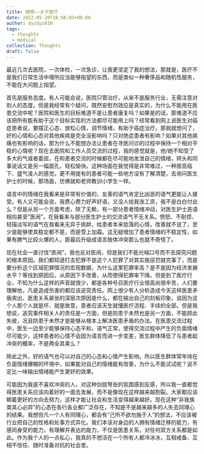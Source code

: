 ```yaml
---
title: 随想——关于医疗
date: 2022-05-20T16:56:03+08:00
author: dyzdyz010
tags:
  - thoughts
  - medical
collection: Thoughts
draft: false
---
```


最近几次去医院，一次体检，一次急诊，让我更坚定了我的想法，那就是，医疗不是我们日常生活中理所应当能够指望的东西，而是类似一种奢侈品和随机性服务，不能在大问题上指望。

首先是服务态度。有人可能会说，医院只管治疗，从来不是服务行业，无需注意对别人的态度。但是我经常有个疑问，既然安慰剂效应是真实的，为什么不能用在医患交流中呢？医院和医生的目标难道不是让患者康复吗？如果是的话，那难道不应该把所有能有助于这个目标实现的方法都尽可能用上吗？经常看到网上说医生对癌症患者说，要摆正心态、放松心情，调节情绪，有助于癌症治疗。那我就想问了，好的心情和心态对其他疾病是完全没影响吗？只对绝症患者有影响？如果对其他病痛也有影响的话，那为什么不能想办法让患者在寻医问诊的过程中保持一个相对平稳的心情呢？现在去医院和工作人员交流的过程，我的感觉就是，他/她不知受了多大的气或者委屈，在和患者交流的时候都在尽可能地发泄自己的情绪，转头和同事说话又是另一幅面孔，轻松愉快。这种场面在我觉得是非常难过，一种居高临下、盛气凌人的感觉。更不用提有的患者可能一些地方没有了解清楚，去询问医生护士的时候，那场面，仿佛就和老师教训小学生一样。

语言中的情绪在我看来是非常有价值的，友善的语气肯定比凶恶的语气更能让人接受。有人又可能会说，我费心费力好声好语，又没人给我涨工资，我不是白白付出么？但是从另一个方面考虑，除了无赖，有一部分患者情绪冲动，对医生护士恶语相向甚至“医闹”，在我看来与部分医生护士的交流语气不无关系。愤怒、不耐烦、轻描淡写的语气在我看来无异于挑衅，给患者本来低落的心情，改善就不说了，至少是能够使其稳定都不是，而是雪上加霜。这无疑增加了患者情绪的不稳定性，如果有脾气比较火爆的人，那最后升级成语言肢体冲突那么也就不奇怪了。

现在社会一直讨伐“医闹”，我也反对医闹，但是我们不能光喊口号而不去探究问题的根本原因。我们都知道打击犯罪不是这个人犯罪了对其实施惩罚就完事了，而是要分析这个区域犯罪情况的宏观数据，为什么这里犯罪率高？是不是因为经济发展水平？等找到原因后，从原因下手改善，从而使得犯罪率下降。但是到了医疗行业，不知为什么这样的声音就很少，都是各种号召医疗行业很高尚很辛苦，人们要理解他，凡是造成伤害的都应该追究责任。网上很少有人分析造成今天这样医患矛盾突出、医患关系紧张的深层次原因是什么，都在输出自己的刻板印象，说因为这个人那个人就是坏、就是故意，患者应该天生就懂医疗流程、手续的全部。但是我想说，追究事件相关人的责任是一方面，但是防患于未然也是另一方面，不能顾此失彼，况且防患于未然才是能够从根本上解决医患矛盾的办法。在医患交流过程中，医生一边至少能够保持心态平和，语气正常，使得交流过程中产生的负面情绪尽可能少，这样患者的心情不会因为语言而进一步变差，医生群体降低了与患者起冲突的概率，不是两全其美么？

除此之外，好的语气也可以对自己的心态和心情产生影响。所以医生群体常年待在负面情绪爆棚的环境中，如果能对自己的情绪能有改善，为什么不能试试呢？说不定比一味输出情绪能产生更好的效果。

可能因为我是不喜欢冲突的人，对这种剑拔弩张的氛围感到反感，所以我一直都觉得医患关系应该向着好的一面去发展，而不是像现在这样越来越割裂。大家都应该朝着更好的方向去努力，这样才能让社会和生活变得越来越好。现在这种“非我族类其心必异”的心态在各行各业都广泛存在，不知是不是越来越多的人失去同理心的结果。我想但凡一个人有同理心，都会有“己所不欲勿施于人”的想法，不应该被行业把自己的性格和处事方式异化。我们本该对身边的人拥有情绪迁移的能力，有感同身受的能力，有理解并表达的能力，不仅是医患关系，对任何双方关系都是如此。作为我个人的一点私心，我真的不想活在一个所有人都冷冰冰，互相戒备、互相不信任、随时准备对抗的社会里。

